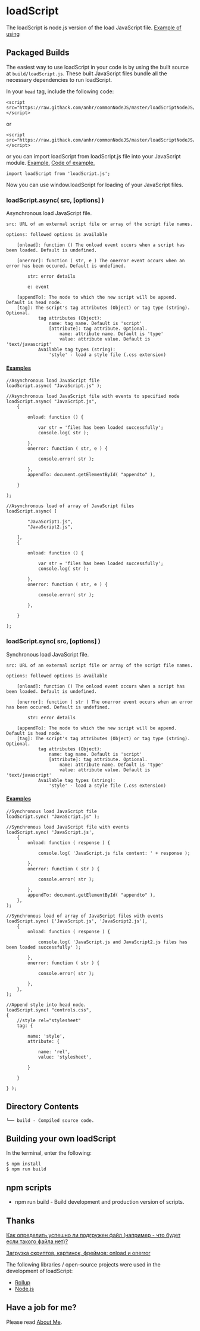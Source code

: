 ﻿# loadScript
The loadScript is node.js version of the load JavaScript file. [Example of using](https://raw.githack.com/anhr/loadScriptNodeJS/master/index.html)

## Packaged Builds
The easiest way to use loadScript in your code is by using the built source at `build/loadScript.js`.
These built JavaScript files bundle all the necessary dependencies to run loadScript.

In your `head` tag, include the following code:
```
<script src="https://raw.githack.com/anhr/commonNodeJS/master/loadScriptNodeJS/build/loadScript.js"></script>
```
or
```
<script src="https://raw.githack.com/anhr/commonNodeJS/master/loadScriptNodeJS/build/loadScript.min.js"></script>
```
or you can import loadScript from loadScript.js file into your JavaScript module. [Example.](https://raw.githack.com/anhr/DropdownMenu/master/Examples/html/) [Code of example.](https://github.com/anhr/DropdownMenu/blob/master/index.js)
```
import loadScript from 'loadScript.js';
```

Now you can use window.loadScript for loading of your JavaScript files.

### loadScript.async( src, [options] )

Asynchronous load JavaScript file.

	src: URL of an external script file or array of the script file names.

	options: followed options is available

		[onload]: function () The onload event occurs when a script has been loaded. Default is undefined.

		[onerror]: function ( str, e ) The onerror event occurs when an error has been occured. Default is undefined.

			str: error details

			e: event

		[appendTo]: The node to which the new script will be append. Default is head node.
		[tag]: The script's tag attributes (Object) or tag type (string). Optional.
				tag attributes (Object):
					name: tag name. Default is 'script'
					[attribute]: tag attribute. Optional.
						name: attribute name. Default is 'type'
						value: attribute value. Default is 'text/javascript'
				Available tag types (string):
					'style' - load a style file (.css extension)


#### [Examples](https://raw.githack.com/anhr/loadScriptNodeJS/master/index.html)
```
//Asynchronous load JavaScript file
loadScript.async( "JavaScript.js" );
```
```
//Asynchronous load JavaScript file with events to specified node
loadScript.async( "JavaScript.js",
	{

		onload: function () {

			var str = 'files has been loaded successfully';
			console.log( str );

		},
		onerror: function ( str, e ) {

			console.error( str );

		},
		appendTo: document.getElementById( "appendto" ),

	}
	
);
```
```
//Asynchronous load of array of JavaScript files
loadScript.async( [

		"JavaScript1.js",
		"JavaScript2.js",

	],
	{

		onload: function () {

			var str = 'files has been loaded successfully';
			console.log( str );

		},
		onerror: function ( str, e ) {

			console.error( str );

		},

	}
	
);
```

### loadScript.sync( src, [options] )

Synchronous load JavaScript file.

	src: URL of an external script file or array of the script file names.

	options: followed options is available

		[onload]: function () The onload event occurs when a script has been loaded. Default is undefined.

		[onerror]: function ( str ) The onerror event occurs when an error has been occured. Default is undefined.

			str: error details

		[appendTo]: The node to which the new script will be append. Default is head node.
		[tag]: The script's tag attributes (Object) or tag type (string). Optional.
				tag attributes (Object):
					name: tag name. Default is 'script'
					[attribute]: tag attribute. Optional.
						name: attribute name. Default is 'type'
						value: attribute value. Default is 'text/javascript'
				Available tag types (string):
					'style' - load a style file (.css extension)

#### [Examples](https://raw.githack.com/anhr/loadScriptNodeJS/master/index.html)
```
//Synchronous load JavaScript file
loadScript.sync( "JavaScript.js" );
```
```
//Synchronous load JavaScript file with events
loadScript.sync( 'JavaScript.js',
	{
		onload: function ( response ) {

			console.log( 'JavaScript.js file content: ' + response );

		},
		onerror: function ( str ) {

			console.error( str );

		},
		appendTo: document.getElementById( "appendto" ),
	},
);
```
```
//Synchronous load of array of JavaScript files with events
loadScript.sync( ['JavaScript.js', 'JavaScript2.js'],
	{
		onload: function ( response ) {

			console.log( 'JavaScript.js and JavaScript2.js files has been loaded successfully' );

		},
		onerror: function ( str ) {

			console.error( str );

		},
	},
);
```
```
//Append style into head node.
loadScript.sync( "controls.css",
{
	//style rel="stylesheet"
	tag: {

		name: 'style',
		attribute: {

			name: 'rel',
			value: 'stylesheet',

		}

	}

} );
```

## Directory Contents

```
└── build - Compiled source code.
```

## Building your own loadScript

In the terminal, enter the following:

```
$ npm install
$ npm run build
```

## npm scripts

- npm run build - Build development and production version of scripts.

## Thanks

[Как определить успешно ли подгружен файл (например - что будет если такого файла нет)?](http://javascript.ru/forum/events/21439-dinamicheskaya-zagruzka-skriptov.html)

[Загрузка скриптов, картинок, фреймов: onload и onerror](https://learn.javascript.ru/onload-onerror)

The following libraries / open-source projects were used in the development of loadScript:
 * [Rollup](https://rollupjs.org)
 * [Node.js](http://nodejs.org/)

 ## Have a job for me?
Please read [About Me](https://anhr.github.io/AboutMe/).
